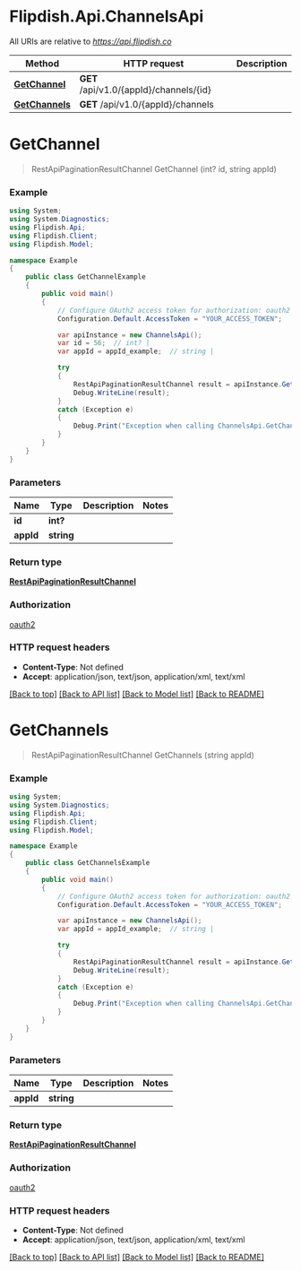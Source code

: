# Flipdish.Api.ChannelsApi

All URIs are relative to *https://api.flipdish.co*

Method | HTTP request | Description
------------- | ------------- | -------------
[**GetChannel**](ChannelsApi.md#getchannel) | **GET** /api/v1.0/{appId}/channels/{id} | 
[**GetChannels**](ChannelsApi.md#getchannels) | **GET** /api/v1.0/{appId}/channels | 


<a name="getchannel"></a>
# **GetChannel**
> RestApiPaginationResultChannel GetChannel (int? id, string appId)



### Example
```csharp
using System;
using System.Diagnostics;
using Flipdish.Api;
using Flipdish.Client;
using Flipdish.Model;

namespace Example
{
    public class GetChannelExample
    {
        public void main()
        {
            // Configure OAuth2 access token for authorization: oauth2
            Configuration.Default.AccessToken = "YOUR_ACCESS_TOKEN";

            var apiInstance = new ChannelsApi();
            var id = 56;  // int? | 
            var appId = appId_example;  // string | 

            try
            {
                RestApiPaginationResultChannel result = apiInstance.GetChannel(id, appId);
                Debug.WriteLine(result);
            }
            catch (Exception e)
            {
                Debug.Print("Exception when calling ChannelsApi.GetChannel: " + e.Message );
            }
        }
    }
}
```

### Parameters

Name | Type | Description  | Notes
------------- | ------------- | ------------- | -------------
 **id** | **int?**|  | 
 **appId** | **string**|  | 

### Return type

[**RestApiPaginationResultChannel**](RestApiPaginationResultChannel.md)

### Authorization

[oauth2](../README.md#oauth2)

### HTTP request headers

 - **Content-Type**: Not defined
 - **Accept**: application/json, text/json, application/xml, text/xml

[[Back to top]](#) [[Back to API list]](../README.md#documentation-for-api-endpoints) [[Back to Model list]](../README.md#documentation-for-models) [[Back to README]](../README.md)

<a name="getchannels"></a>
# **GetChannels**
> RestApiPaginationResultChannel GetChannels (string appId)



### Example
```csharp
using System;
using System.Diagnostics;
using Flipdish.Api;
using Flipdish.Client;
using Flipdish.Model;

namespace Example
{
    public class GetChannelsExample
    {
        public void main()
        {
            // Configure OAuth2 access token for authorization: oauth2
            Configuration.Default.AccessToken = "YOUR_ACCESS_TOKEN";

            var apiInstance = new ChannelsApi();
            var appId = appId_example;  // string | 

            try
            {
                RestApiPaginationResultChannel result = apiInstance.GetChannels(appId);
                Debug.WriteLine(result);
            }
            catch (Exception e)
            {
                Debug.Print("Exception when calling ChannelsApi.GetChannels: " + e.Message );
            }
        }
    }
}
```

### Parameters

Name | Type | Description  | Notes
------------- | ------------- | ------------- | -------------
 **appId** | **string**|  | 

### Return type

[**RestApiPaginationResultChannel**](RestApiPaginationResultChannel.md)

### Authorization

[oauth2](../README.md#oauth2)

### HTTP request headers

 - **Content-Type**: Not defined
 - **Accept**: application/json, text/json, application/xml, text/xml

[[Back to top]](#) [[Back to API list]](../README.md#documentation-for-api-endpoints) [[Back to Model list]](../README.md#documentation-for-models) [[Back to README]](../README.md)

